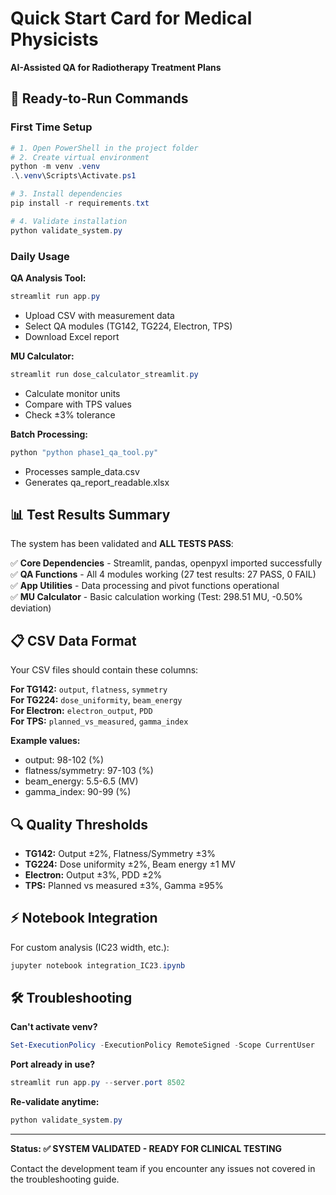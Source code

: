 # Quick Start Card for Medical Physicists
**AI-Assisted QA for Radiotherapy Treatment Plans**

## 🚀 Ready-to-Run Commands

### First Time Setup
```powershell
# 1. Open PowerShell in the project folder
# 2. Create virtual environment
python -m venv .venv
.\.venv\Scripts\Activate.ps1

# 3. Install dependencies
pip install -r requirements.txt

# 4. Validate installation
python validate_system.py
```

### Daily Usage

**QA Analysis Tool:**
```powershell
streamlit run app.py
```
- Upload CSV with measurement data
- Select QA modules (TG142, TG224, Electron, TPS)
- Download Excel report

**MU Calculator:**
```powershell
streamlit run dose_calculator_streamlit.py
```
- Calculate monitor units
- Compare with TPS values
- Check ±3% tolerance

**Batch Processing:**
```powershell
python "python phase1_qa_tool.py"
```
- Processes sample_data.csv
- Generates qa_report_readable.xlsx

## 📊 Test Results Summary

The system has been validated and **ALL TESTS PASS**:

✅ **Core Dependencies** - Streamlit, pandas, openpyxl imported successfully  
✅ **QA Functions** - All 4 modules working (27 test results: 27 PASS, 0 FAIL)  
✅ **App Utilities** - Data processing and pivot functions operational  
✅ **MU Calculator** - Basic calculation working (Test: 298.51 MU, -0.50% deviation)

## 📋 CSV Data Format

Your CSV files should contain these columns:

**For TG142:** `output`, `flatness`, `symmetry`  
**For TG224:** `dose_uniformity`, `beam_energy`  
**For Electron:** `electron_output`, `PDD`  
**For TPS:** `planned_vs_measured`, `gamma_index`

**Example values:**
- output: 98-102 (%)
- flatness/symmetry: 97-103 (%)
- beam_energy: 5.5-6.5 (MV)
- gamma_index: 90-99 (%)

## 🔍 Quality Thresholds

- **TG142:** Output ±2%, Flatness/Symmetry ±3%
- **TG224:** Dose uniformity ±2%, Beam energy ±1 MV
- **Electron:** Output ±3%, PDD ±2%
- **TPS:** Planned vs measured ±3%, Gamma ≥95%

## ⚡ Notebook Integration

For custom analysis (IC23 width, etc.):
```powershell
jupyter notebook integration_IC23.ipynb
```

## 🛠️ Troubleshooting

**Can't activate venv?**
```powershell
Set-ExecutionPolicy -ExecutionPolicy RemoteSigned -Scope CurrentUser
```

**Port already in use?**
```powershell
streamlit run app.py --server.port 8502
```

**Re-validate anytime:**
```powershell
python validate_system.py
```

---
**Status: ✅ SYSTEM VALIDATED - READY FOR CLINICAL TESTING**

Contact the development team if you encounter any issues not covered in the troubleshooting guide.